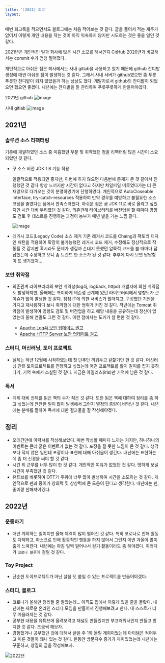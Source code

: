 ```yaml
---
title: '[2021] 회고'
layout: 
---
```


매번 회고록을 적으면서도 블로그에는 처음 적어보는 것 같다. 글을 풀어서 적는 재주가 없어서 이렇게 개인 내용을 적는 것이 아직 익숙하지 않지만 시도하는 것은 좋을 일인 것 같다.

2021년은 개인적인 일과 회사에 많은 시간 소모를 해서인지 GitHub 2020년과 비교해서는 commit 수가 엄청 떨어졌다. 

개인적으로 아쉬운 점은 회사에서는 사내 gitlab을 사용하고 있기 때문에 github 잔디밭 생성에 매번 아쉬운 점이 발생하는 것 같다. 그래서 사내 서버가 github였으면 좀 푸릇푸릇한 잔디밭이 되지 않았을까 하는 상상도 했다. 개발자로서 github의 잔디밭이 되었으면 했으면 좋겠다. 내년에는 잔디밭을 잘 관리하여 푸릇푸릇하게 만들어야겠다.

2021년 github
![image](https://user-images.githubusercontent.com/1871682/147627055-8665261b-4d12-450f-a91c-db1927745aee.png)

사내 gitlab
![image](https://user-images.githubusercontent.com/1871682/147627139-352395c6-c261-47bf-851c-9fa58ab896a4.png)

## 2021년 

### 솔루션 소스 리팩터링

기존에 개발하였던 소스 중 미흡했던 부분 및 취약했던 점을 리팩터링 많은 시간이 소요되었던 것 같다.

- 구 소스 버전 JDK 1.8 기능 적용

  일괄적으로 적용되면 좋지만, 이번에 하지 않으면 다음번에 문제가 큰 것 같아서 진행했던 것 같다 항상 느끼지만 시간이 없다고 하지만 차일피일 미루었다가는 더 큰 재앙으로 다가오는 것이 분명하였기에 단행하였다. 개인적으로 AutoCloseable Interface, try-catch-resources 적용하여 만약 경우를 예방하고 불필요한 소스 코딩을 줄였다는 점에서 만족스러웠다. 아쉬운 점은 곧 JDK 11로 바로 올리고 싶었지만 시간 대비 무리였던 것 같다. 의존관계 라이브러리를 버전업을 할 때마다 영향도 검토 후 테스트를 진행하는 과정이 농부가 매년 밭을 가는 느낌 같다.

  ![image](https://cdn.pixabay.com/photo/2018/04/04/01/51/john-deere-8370r-3288624_960_720.jpg)


- 레거시 코드(Legacy Code) 소스 제거 
  기존 레거시 코드를 Chaing과 팩토리 디자인 패턴을 적용하여 확장이 불가능했던 레거시 코드 제거, 수정해도 정상적으로 작동될 것 같지만 혹시라도 문제가 생길까 손대지 못했던 암묵적 코드를 볼 때마다 답답했는데 수정하고 보니 좀 트랜드 한 소스가 된 것 같다. 추후에 다시 보면 답답함이 또 생기겠지...

### 보안 취약점

 - 의존관계 라이브러리의 보안 취약성(log4j, logback, httpd)
   개발자에 의한 취약점도 발생하지만, 올해에는 특이하게 의존성 관계에 있던 라이브러리에서 영향도가 큰 이슈가 많이 발생한 것 같다. 점점 IT에 의한 서비스가 많아지고, 구성했던 기반을 가지고 재사용하다 보니 취약점에 대한 범위가 커진 것 같다. 작년에는 Tomcat 취약점이 발생하여 영향도 검토 및 버전업을 하고 해당 내용을 공유하는데 정신이 없었는데 올해 연말도 그런 것 같다. 이런 점에서는 도커가 참 편한 것 같다. 

   - [Apache Log4j 보안 업데이트 권고](https://www.krcert.or.kr/data/secNoticeView.do?bulletin_writing_sequence=36389)
   - [Apache HTTP Server 보안 업데이트 권고](https://www.krcert.or.kr/data/secNoticeView.do?bulletin_writing_sequence=36399)


### 스터디, 머신러닝, 토이 프로젝트

 - 실제는 작년 12월에 시작하였는데 첫 단추만 끼워두고 겉핥기만 한 것 같다. 머신러닝 관련 토이프로젝트를 진행하고 싶었는데 어떤 프로젝트를 할지 갈피를 잡지 못하다가, 기억 속에서 소실된 것 같다. 지금은 아일리스(iris)만 기억에 남은 것 같다. 

### 독서 

  - 계획 대비 전체를 읽은 책의 수가 적은 것 같다. 또한 읽은 책에 대하여 정리를 좀 하고 싶었는데 잔잔한 일이 많이 발생해서 그런지 열정의 총량이 바닥난 것 같다. 내년에는 분배를 잘하여 독서에 대한 결과물을 잘 작성해야겠다.

## 정리
 
  - 오래간만에 이력서를 작성해보았다. 매번 작성할 때마다 느끼는 거지만, 하나하나의 이벤트는 큰데 굵은 이벤트가 없는 것 같다. 포장을 잘 못한 느낌이 큰 것 같다. 생각보다 작지 않은 일인데 포장이나 표현에 대해 아쉬움이 생긴다. 내년에는 표현하는데 좀 더 신경을 써야 할 것 같다.
  - 시간 외 근무를 너무 많이 한 것 같다. 개인적인 여유가 없었던 것 같다. 멍하게 보낼 시간이 부족했던 것 같다.
  - 유튜브를 비롯하여 OTT가 주위에 너무 많이 발생하여 시간을 소모하는 것 같다. 개인적으로 펜과 종이가 창의력 및 상상력에 큰 도움이 된다고 생각한다. 내년에는 펜, 종이랑 친해져야겠다.

## 2022년

### 운동하기

- 매년 계획하는 일이지만 올해 체력이 많이 떨어진 것 같다. 특히 코로나로 인해 활동도 자제하고, 마스크로 인해 활동적인 행동을 하지 않아서 그런지 이번 겨울이 많이 춥게 느껴진다. 내년에는 아침 일찍 일어나서 걷기 활동이라도 좀 해야겠다. 이러다가 `코로나 블루`에 걸릴 것 같다.

### Toy Project

- 단순한 토이프로젝트가 아닌 살을 덧 붙일 수 있는 프로젝트를 만들어야겠다.

### 스터디, 블로그

- 코로나가 올해만 정리될 줄 알았는데... 아직도 집에서 이렇게 있을 줄을 몰랐다. 내년에는 새로운 온라인 스터디 모임을 만들어서 진행해보려고 한다. 내 스스로가 너무 게을러지는 것 같다.
- 공부한 내용을 유튜브에 올려보려고 채널도 만들었지만 부끄러워서인지 만들고 방치한 것 같다. 조금씩 해보자.
- 경험했거나 공부했던 것에 대해서 글을 주 1회 올릴 계획이었는데 아이템은 적어두고 미룬 것들이 꽤나 있는 것 같다. 한동안 방문자수 증가가 재미있었는데 내년에는 꾸준하고, 양질의 글을 작성해보자. 


![2022년](https://cdn.pixabay.com/photo/2018/03/07/17/15/balloon-3206530_960_720.jpg)